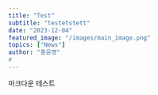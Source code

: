 ```yaml
---
title: "Test"
subtitle: "testetstett"
date: "2023-12-04"
featured_image: "/images/main_image.png"
topics: ["News"]
author: "홍윤영"
#
---
```


마크다운 테스트